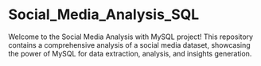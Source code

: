 # Social_Media_Analysis_SQL
Welcome to the Social Media Analysis with MySQL project! This repository contains a comprehensive analysis of a social media dataset, showcasing the power of MySQL for data extraction, analysis, and insights generation. 
